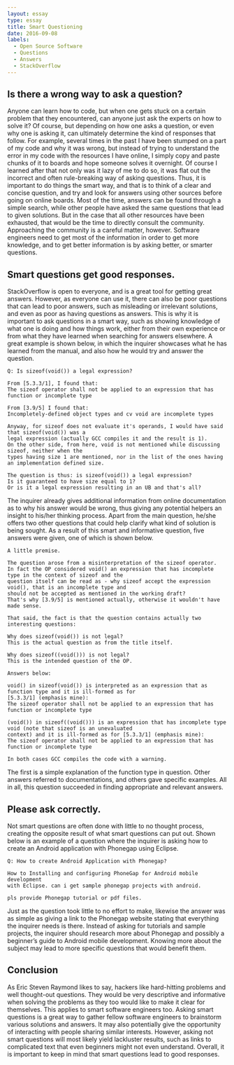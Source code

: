 ```yaml
---
layout: essay
type: essay
title: Smart Questioning
date: 2016-09-08
labels:
  - Open Source Software
  - Questions
  - Answers
  - StackOverflow
---
```


## Is there a wrong way to ask a question?

Anyone can learn how to code, but when one gets stuck on a certain problem that they encountered, can anyone just ask the experts on how to solve it? Of course, but depending on how one asks a question, or even why one is asking it, can ultimately determine the kind of responses that follow. For example, several times in the past I have been stumped on a part of my code and why it was wrong, but instead of trying to understand the error in my code with the resources I have online, I simply copy and paste chunks of it to boards and hope someone solves it overnight. Of course I learned after that not only was it lazy of me to do so, it was flat out the incorrect and often rule-breaking way of asking questions. Thus, it is important to do things the smart way, and that is to think of a clear and concise question, and try and look for answers using other sources before going on online boards. Most of the time, answers can be found through a simple search, while other people have asked the same questions that lead to given solutions. But in the case that all other resources have been exhausted, that would be the time to directly consult the community. Approaching the community is a careful matter, however. Software engineers need to get most of the information in order to get more knowledge, and to get better information is by asking better, or smarter questions.

## Smart questions get good responses.

StackOverflow is open to everyone, and is a great tool for getting great answers. However, as everyone can use it, there can also be poor questions that can lead to poor answers, such as misleading or irrelevant solutions, and even as poor as having questions as answers. This is why it is important to ask questions in a smart way, such as showing knowledge of what one is doing and how things work, either from their own experience or from what they have learned when searching for answers elsewhere. A great example is shown below, in which the inquirer showcases what he has learned from the manual, and also how he would try and answer the question.

```
Q: Is sizeof(void()) a legal expression?

From [5.3.3/1], I found that:
The sizeof operator shall not be applied to an expression that has function or incomplete type

From [3.9/5] I found that:
Incompletely-defined object types and cv void are incomplete types

Anyway, for sizeof does not evaluate it's operands, I would have said that sizeof(void()) was a 
legal expression (actually GCC compiles it and the result is 1).
On the other side, from here, void is not mentioned while discussing sizeof, neither when the 
types having size 1 are mentioned, nor in the list of the ones having an implementation defined size.

The question is thus: is sizeof(void()) a legal expression?
Is it guaranteed to have size equal to 1?
Or is it a legal expression resulting in an UB and that's all?
```

The inquirer already gives additional information from online documentation as to why his answer would be wrong, thus giving any potential helpers an insight to his/her thinking process. Apart from the main question, he/she offers two other questions that could help clarify what kind of solution is being sought. As a result of this smart and informative question, five answers were given, one of which is shown below.

```
A little premise.

The question arose from a misinterpretation of the sizeof operator.
In fact the OP considered void() an expression that has incomplete type in the context of sizeof and the 
question itself can be read as - why sizeof accept the expression void(), that is an incomplete type and 
should not be accepted as mentioned in the working draft?
That's why [3.9/5] is mentioned actually, otherwise it wouldn't have made sense.

That said, the fact is that the question contains actually two interesting questions:

Why does sizeof(void()) is not legal?
This is the actual question as from the title itself.

Why does sizeof((void())) is not legal?
This is the intended question of the OP.

Answers below:

void() in sizeof(void()) is interpreted as an expression that as function type and it is ill-formed as for 
[5.3.3/1] (emphasis mine):
The sizeof operator shall not be applied to an expression that has function or incomplete type

(void()) in sizeof((void())) is an expression that has incomplete type void (note that sizeof is an unevaluated 
context) and it is ill-formed as for [5.3.3/1] (emphasis mine):
The sizeof operator shall not be applied to an expression that has function or incomplete type

In both cases GCC compiles the code with a warning.
```

The first is a simple explanation of the function type in question. Other answers referred to documentations, and others gave specific examples. All in all, this question succeeded in finding appropriate and relevant answers.

## Please ask correctly.

Not smart questions are often done with little to no thought process, creating the opposite result of what smart questions can put out. Shown below is an example of a question where the inquirer is asking how to create an Android application with Phonegap using Eclipse.

```
Q: How to create Android Application with Phonegap?

How to Installing and configuring PhoneGap for Android mobile development 
with Eclipse. can i get sample phonegap projects with android.

pls provide Phonegap tutorial or pdf files.
```

Just as the question took little to no effort to make, likewise the answer was as simple as giving a link to the Phonegap website stating that everything the inquirer needs is there. Instead of asking for tutorials and sample projects, the inquirer should research more about Phonegap and possibly a beginner’s guide to Android mobile development. Knowing more about the subject may lead to more specific questions that would benefit them.

## Conclusion

As Eric Steven Raymond likes to say, hackers like hard-hitting problems and well thought-out questions. They would be very descriptive and informative when solving the problems as they too would like to make it clear for themselves. This applies to smart software engineers too. Asking smart questions is a great way to gather fellow software engineers to brainstorm various solutions and answers. It may also potentially give the opportunity of interacting with people sharing similar interests. However, asking not smart questions will most likely yield lackluster results, such as links to complicated text that even beginners might not even understand. Overall, it is important to keep in mind that smart questions lead to good responses.


